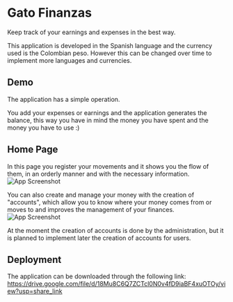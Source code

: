
# Gato Finanzas

Keep track of your earnings and expenses in the best way.

This application is developed in the Spanish language and the currency used is the Colombian peso. However this can be changed over time to implement more languages and currencies.




## Demo

The application has a simple operation.

You add your expenses or earnings and the application generates the balance, this way you have in mind the money you have spent and the money you have to use :)



## Home Page

In this page you register your movements and it shows you the flow of them, in an orderly manner and with the necessary information.
![App Screenshot](https://imgur.com/1tfQvoT.png)

You can also create and manage your money with the creation of "accounts", which allow you to know where your money comes from or moves to and improves the management of your finances.
![App Screenshot](https://i.imgur.com/qxFJxff.png)

At the moment the creation of accounts is done by the administration, but it is planned to implement later the creation of accounts for users.


## Deployment


The application can be downloaded through the following link: https://drive.google.com/file/d/18Mu8C6Q7ZCTcl0N0v4fD9iaBF4xuOTOy/view?usp=share_link


